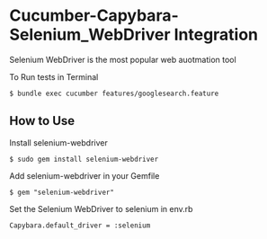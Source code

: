 Cucumber-Capybara-Selenium_WebDriver Integration
=========

Selenium WebDriver is the most popular web auotmation tool


To Run tests in Terminal

    $ bundle exec cucumber features/googlesearch.feature



How to Use
------------

Install selenium-webdriver

    $ sudo gem install selenium-webdriver


Add selenium-webdriver in your Gemfile

    $ gem "selenium-webdriver"


Set the Selenium WebDriver to selenium in env.rb

    Capybara.default_driver = :selenium

